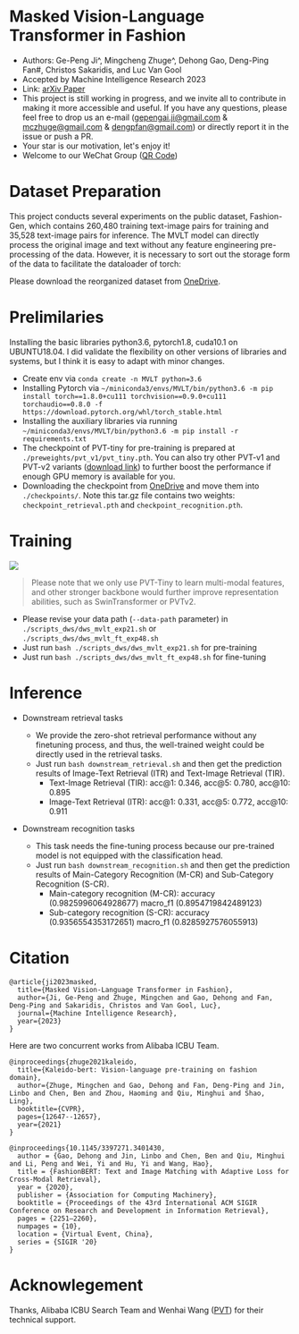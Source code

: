 # Masked Vision-Language Transformer in Fashion

- Authors: Ge-Peng Ji^, Mingcheng Zhuge^, Dehong Gao, Deng-Ping Fan#, Christos Sakaridis, and Luc Van Gool
- Accepted by  Machine Intelligence Research 2023
- Link: [arXiv Paper](https://arxiv.org/abs/2210.15110) 
- This project is still working in progress, and we invite all to contribute in making it more accessible and useful. If you have any questions, please feel free to drop us an e-mail (gepengai.ji@gmail.com & mczhuge@gmail.com & dengpfan@gmail.com) or directly report it in the issue or push a PR. 
- Your star is our motivation, let's enjoy it!
- Welcome to our WeChat Group ([QR Code](https://github.com/GewelsJI/MVLT/blob/main/assets/wechat_qr_code.JPG))


# Dataset Preparation

This project conducts several experiments on the public dataset, Fashion-Gen, which contains 260,480 training text-image pairs for training and 35,528 text-image pairs for inference. The MVLT model can directly process the original image and text without any feature engineering pre-processing of the data. However, it is necessary to sort out the storage form of the data to facilitate the dataloader of torch:

Please download the reorganized dataset from [OneDrive](https://anu365-my.sharepoint.com/:u:/g/personal/u7248002_anu_edu_au/EYYvy12woddIgHki0I46j5YBiGLfzjrEEIXaliOlRQJUZQ?e=d5MWBO).


# Prelimilaries

Installing the basic libraries python3.6, pytorch1.8, cuda10.1 on UBUNTU18.04. I did validate the flexibility on other versions of libraries and systems, but I think it is easy to adapt with minor changes. 
- Create env via `conda create -n MVLT python=3.6`
- Installing Pytorch via `~/miniconda3/envs/MVLT/bin/python3.6 -m pip install torch==1.8.0+cu111 torchvision==0.9.0+cu111 torchaudio==0.8.0 -f https://download.pytorch.org/whl/torch_stable.html`
- Installing the auxiliary libraries via running `~/miniconda3/envs/MVLT/bin/python3.6 -m pip install -r requirements.txt`
- The checkpoint of PVT-tiny for pre-training is prepared at `./preweights/pvt_v1/pvt_tiny.pth`. You can also try other PVT-v1 and PVT-v2 variants ([download link](https://github.com/whai362/PVT/tree/v2/classification#model-zoo)) to further boost the performance if enough GPU memory is available for you.
- Downloading the checkpoint from [OneDrive](https://anu365-my.sharepoint.com/:u:/g/personal/u7248002_anu_edu_au/EYNQkZ-m01FJrNKQAiKkVLcBg2qvM6EHeJ_I20X7DJ4D8A?e=AEjQXJ) and move them into `./checkpoints/`. Note this tar.gz file contains two weights: `checkpoint_retrieval.pth` and `checkpoint_recognition.pth`.

# Training

![](./assets/framework.png)

> Please note that we only use PVT-Tiny to learn multi-modal features, and other stronger backbone would further improve representation abilities, such as SwinTransformer or PVTv2.

- Please revise your data path (`--data-path` parameter) in `./scripts_dws/dws_mvlt_exp21.sh` or `./scripts_dws/dws_mvlt_ft_exp48.sh`
- Just run `bash ./scripts_dws/dws_mvlt_exp21.sh` for pre-training
- Just run `bash ./scripts_dws/dws_mvlt_ft_exp48.sh` for fine-tuning

# Inference

- Downstream retrieval tasks
  - We provide the zero-shot retrieval performance without any finetuning process, and thus, the well-trained weight could be directly used in the retrieval tasks.
  - Just run `bash downstream_retrieval.sh` and then get the prediction results of Image-Text Retrieval (ITR) and Text-Image Retrieval (TIR).
    - Text-Image Retrieval (TIR): acc@1: 0.346, acc@5: 0.780, acc@10: 0.895
    - Image-Text Retrieval (ITR): acc@1: 0.331, acc@5: 0.772, acc@10: 0.911

- Downstream recognition tasks
  - This task needs the fine-tuning process because our pre-trained model is not equipped with the classification head.
  - Just run `bash downstream_recognition.sh` and then get the prediction results of Main-Category Recognition (M-CR) and Sub-Category Recognition (S-CR).
    - Main-category recognition (M-CR): accuracy (0.9825996064928677) macro_f1 (0.8954719842489123) 
    - Sub-category recognition (S-CR): accuracy (0.9356554353172651) macro_f1 (0.8285927576055913) 

# Citation

    @article{ji2023masked,
      title={Masked Vision-Language Transformer in Fashion},
      author={Ji, Ge-Peng and Zhuge, Mingchen and Gao, Dehong and Fan, Deng-Ping and Sakaridis, Christos and Van Gool, Luc},
      journal={Machine Intelligence Research},
      year={2023}
    }

Here are two concurrent works from Alibaba ICBU Team.

    @inproceedings{zhuge2021kaleido,
      title={Kaleido-bert: Vision-language pre-training on fashion domain},
      author={Zhuge, Mingchen and Gao, Dehong and Fan, Deng-Ping and Jin, Linbo and Chen, Ben and Zhou, Haoming and Qiu, Minghui and Shao, Ling},
      booktitle={CVPR},
      pages={12647--12657},
      year={2021}
    }

    @inproceedings{10.1145/3397271.3401430,
      author = {Gao, Dehong and Jin, Linbo and Chen, Ben and Qiu, Minghui and Li, Peng and Wei, Yi and Hu, Yi and Wang, Hao},
      title = {FashionBERT: Text and Image Matching with Adaptive Loss for Cross-Modal Retrieval},
      year = {2020},
      publisher = {Association for Computing Machinery},
      booktitle = {Proceedings of the 43rd International ACM SIGIR Conference on Research and Development in Information Retrieval},
      pages = {2251–2260},
      numpages = {10},
      location = {Virtual Event, China},
      series = {SIGIR '20}
    }

# Acknowlegement
Thanks, Alibaba ICBU Search Team and Wenhai Wang ([PVT](https://github.com/whai362/PVT)) for their technical support.
